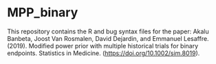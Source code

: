# MPP_binary
This repository contains the R and bug syntax files for the paper: Akalu Banbeta, Joost Van Rosmalen, David Dejardin, and Emmanuel Lesaffre. (2019). Modified power prior with multiple historical trials for binary endpoints. Statistics in Medicine. (https://doi.org/10.1002/sim.8019). 

